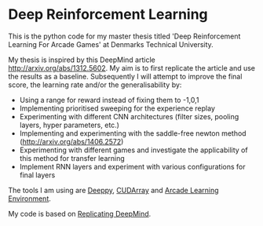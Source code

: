 # Deep Reinforcement Learning
This is the python code for my master thesis titled 'Deep Reinforcement Learning For Arcade Games' at Denmarks Technical University.

My thesis is inspired by this DeepMind article http://arxiv.org/abs/1312.5602. My aim is to first replicate the article and use the results as a baseline. Subsequently I will attempt to improve the final score, the learning rate and/or the generalisability by: 
- Using a range for reward instead of fixing them to -1,0,1
- Implementing prioritised sweeping for the experience replay
- Experimenting with different CNN architectures (filter sizes, pooling layers, hyper parameters, etc.)
- Implementing and experimenting with the saddle-free newton method (http://arxiv.org/abs/1406.2572)
- Experimenting with different games and investigate the applicability of this method for transfer learning
- Implement RNN layers and experiment with various configurations for final layers

The tools I am using are
[Deeppy](https://github.com/andersbll/deeppy),
[CUDArray](https://github.com/andersbll/cudarray) and
[Arcade Learning Environment](http://www.arcadelearningenvironment.org/).

My code is based on [Replicating DeepMind](https://github.com/kristjankorjus/Replicating-DeepMind).
